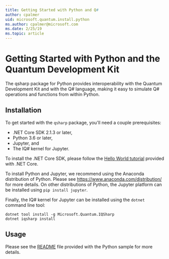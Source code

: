 ```yaml
---
title: Getting Started with Python and Q#
author: cpalmer
uid: microsoft.quantum.install.python
ms.author: cpalmer@microsoft.com
ms.date: 2/25/19
ms.topic: article
---
```


# Getting Started with Python and the Quantum Development Kit #  

The qsharp package for Python provides interoperability with the Quantum Development Kit and with the Q# language, making it easy to simulate Q# operations and functions from within Python.  

## Installation ##

To get started with the `qsharp` package, you'll need a couple prerequisites:

- .NET Core SDK 2.1.3 or later,
- Python 3.6 or later,
- Jupyter, and
- The IQ# kernel for Jupyter.

To install the .NET Core SDK, please follow the [Hello World tutorial](https://dotnet.microsoft.com/learn/dotnet/hello-world-tutorial/intro) provided with .NET Core.

To install Python and Jupyter, we recommend using the Anaconda distribution of Python.
Please see https://www.anaconda.com/distribution/ for more details.
On other distributions of Python, the Jupyter platform can be installed using `pip install jupyter`.

Finally, the IQ# kernel for Jupyter can be installed using the `dotnet` command line tool:

```
dotnet tool install -g Microsoft.Quantum.IQSharp
dotnet iqsharp install
```

## Usage ##

Please see the [README](https://github.com/Microsoft/Quantum/tree/master/Samples/src/PythonInterop/README.md) file provided with the Python sample for more details.
